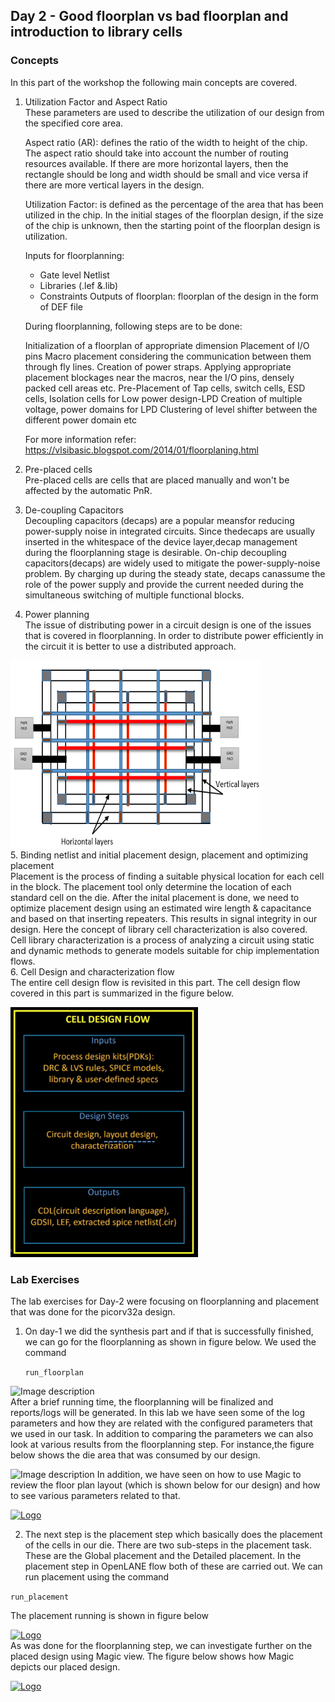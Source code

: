 ## Day 2 - Good floorplan vs bad floorplan and introduction to library cells
### Concepts
In this part of the workshop the following main concepts are covered. <br/>
1. Utilization Factor and Aspect Ratio <br/>
These parameters are used to describe the utilization of our design from the specified core area. <br/>

   Aspect ratio (AR): defines the ratio of the width to height of the chip. The aspect ratio should take into account the number of routing resources available. If there are more horizontal layers, then the rectangle should be long and width should be small and vice versa if there are more vertical layers in the design. <br/>

   Utilization Factor: is defined as the percentage of the area that has been utilized in the chip. In the initial stages of the floorplan design, if the size of the chip is unknown, then the starting point of the floorplan design is utilization.<br/>
   
    Inputs for floorplanning: 
    - Gate level Netlist
    - Libraries (.lef &.lib)
    - Constraints 
     Outputs of floorplan: floorplan of the design in the form of DEF file

    During floorplanning, following steps are to be done:

    Initialization of a floorplan of appropriate dimension
    Placement of I/O pins
    Macro placement considering the communication between them through fly lines.
    Creation of power straps.
    Applying appropriate placement blockages near the macros, near the I/O pins, densely packed cell areas etc.
    Pre-Placement of Tap cells, switch cells, ESD cells, Isolation cells for Low power design-LPD
    Creation of multiple voltage, power domains for LPD 
    Clustering of level shifter between the different power domain
    etc


   For more information refer: https://vlsibasic.blogspot.com/2014/01/floorplaning.html <br/>

2. Pre-placed cells <br/>
Pre-placed cells are cells that are placed manually and won't be affected by the automatic PnR. <br/>
3. De-coupling Capacitors <br/>
Decoupling capacitors (decaps) are a popular meansfor reducing power-supply noise in integrated circuits. Since thedecaps are usually inserted in the whitespace of the device layer,decap  management  during  the  floorplanning  stage  is  desirable. On-chip decoupling capacitors(decaps) are widely used to mitigate the power-supply-noise problem. By charging  up during the steady state, decaps canassume the role of the power supply and provide the current needed during the  simultaneous switching of multiple functional blocks.<br/>
4. Power planning <br/>
The issue of distributing power in a circuit design is one of the issues that is covered in floorplanning. In order to distribute power efficiently in the circuit it is better to use a distributed approach. <br/>
<p align="left">
  <a href="https://github.com/ybbekele/OpenLANE-Sky130-Workshop/blob/main/Day%202/images/power%20planning.PNG">
    <img src="https://github.com/ybbekele/OpenLANE-Sky130-Workshop/blob/main/Day%202/images/power%20planning.PNG" alt="Logo" width="400" height="300">
  </a>
<br />
5. Binding netlist and initial placement design, placement and optimizing placement <br/>
Placement is the process of finding a suitable physical location for each cell in the block. The placement tool only determine the location of each standard cell on the die. After the inital placement is done, we need to optimize placement design using an estimated wire length & capacitance and based on that inserting repeaters. This results in signal integrity in our design. Here the concept of library cell characterization is also covered. Cell library characterization is a process of analyzing a circuit using static and dynamic methods to generate models suitable for chip implementation flows.<br/>
6. Cell Design and characterization flow <br/>
The entire cell design flow is revisited in this part. The cell design flow covered in this part is summarized in the figure below. <br/>
   <p align="left">
  <a href="https://github.com/ybbekele/OpenLANE-Sky130-Workshop/blob/main/Day%202/images/Cell%20design%20flow.png">
    <img src="https://github.com/ybbekele/OpenLANE-Sky130-Workshop/blob/main/Day%202/images/Cell%20design%20flow.png" alt="Logo" width="300" height="400">
  </a>
<br />    

### Lab Exercises
The lab exercises for Day-2 were focusing on floorplanning and placement that was done for the picorv32a design.<br />
1. On day-1 we did the synthesis part and if that is successfully finished, we can go for the floorplanning as shown in figure below. We used the command <br />
       <p align="center">

   ```run_floorplan```

</p>

![Image description](https://github.com/ybbekele/OpenLANE-Sky130-Workshop/blob/main/Images/Synthesis%20Succesfull%20%2B%20Start%20Floorplan.png)
<br />
After a brief running time, the floorplanning will be finalized and reports/logs will be generated. In this lab we have seen some of the log parameters and how they are related with the configured parameters that we used in our task. In addition to comparing the parameters we can also look at various results from the floorplanning step. For instance,the figure below shows the die area that was consumed by our design. 

![Image description](https://github.com/ybbekele/OpenLANE-Sky130-Workshop/blob/main/Images/Result%20form%20floor%20plan-%20die%20area.png)
In addition, we have seen on how to use Magic to review the floor plan layout (which is shown below for our design) and how to see various parameters related to that.

<p align="left">
  <a href="https://github.com/ybbekele/OpenLANE-Sky130-Workshop/blob/main/Images/Floorplan%20layout%20from%20magic1.png">
    <img src="https://github.com/ybbekele/OpenLANE-Sky130-Workshop/blob/main/Images/Floorplan%20layout%20from%20magic1.png" alt="Logo" width="400" height="300">
  </a>
<br />

2. The next step is the placement step which basically does the placement of the cells in our die. There are two sub-steps in the placement task. These are the Global placement and the Detailed placement. In the placement step in OpenLANE flow both of these are carried out. We can run placement using the command <br />

 <p align="center">

   ```run_placement```

</p>
The placement running is shown in figure below <br />


<p align="left">
  <a href="https://github.com/ybbekele/OpenLANE-Sky130-Workshop/blob/main/Images/Running%20placement.png">
    <img src="https://github.com/ybbekele/OpenLANE-Sky130-Workshop/blob/main/Images/Running%20placement.png" alt="Logo" width="500" height="200">
    </a>
<br />
As was done for the floorplanning step, we can investigate further on the placed design using Magic view. The figure below shows how Magic depicts our placed design. <br />
<p align="left">
  <a href="https://github.com/ybbekele/OpenLANE-Sky130-Workshop/blob/main/Images/Placement%20from%20magic.png">
    <img src="https://github.com/ybbekele/OpenLANE-Sky130-Workshop/blob/main/Images/Placement%20from%20magic.png" alt="Logo" width="400" height="300">
    </a>
<br />
